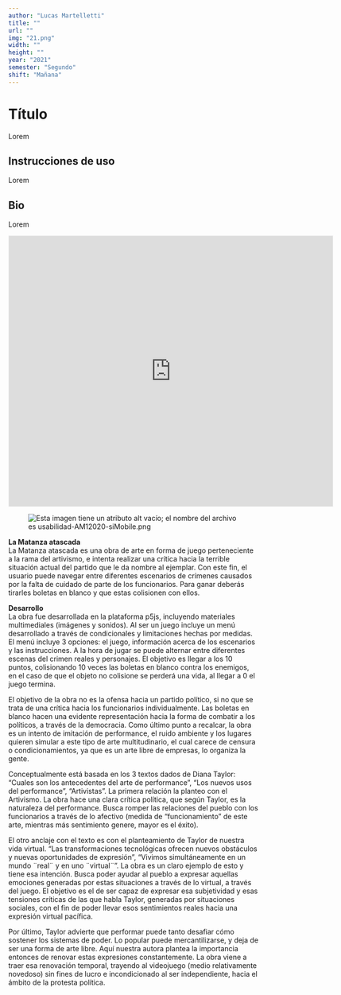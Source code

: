 ```yaml
---
author: "Lucas Martelletti"
title: ""
url: ""
img: "21.png"
width: ""
height: ""
year: "2021"
semester: "Segundo"
shift: "Mañana"
---
```


<p></p>

# Título

Lorem 

## Instrucciones de uso 

Lorem

## Bio

Lorem

<!-- wp:html -->
<p align="center"><iframe scrolling="no" style="width:652px; margin:0 auto!important;border: 1px solid #F2F2F3; z-index: 100;" src="
https://editor.p5js.org/martellettilucas23/full/iZiDi-nPp
" width="652" height="544" frameborder="0"></iframe></p>
<!-- /wp:html -->

<!-- wp:image {"align":"center"} -->
<div class="wp-block-image"><figure class="aligncenter"><img src="https://am1-lacabanne.atamvirtual.com.ar/wp-content/uploads/2020/12/usabilidad-AM12020-siMobile.png" alt="Esta imagen tiene un atributo alt vacío; el nombre del archivo es usabilidad-AM12020-siMobile.png"/></figure></div>
<!-- /wp:image -->

<p><!--EndFragment--></p>
<p><strong>La Matanza atascada</strong><br>La Matanza atascada es una obra de arte en forma de juego perteneciente a la rama del artivismo, e intenta realizar una crítica hacia la terrible situación actual del partido que le da nombre al ejemplar. Con este fin, el usuario puede navegar entre diferentes escenarios de crímenes causados por la falta de cuidado de parte de los funcionarios. Para ganar deberás tirarles boletas en blanco y que estas colisionen con ellos.</p>
<p><strong>Desarrollo</strong><br>La obra fue desarrollada en la plataforma p5js, incluyendo materiales multimediales (imágenes y sonidos). Al ser un juego incluye un menú desarrollado a través de condicionales y limitaciones hechas por medidas. El menú incluye 3 opciones: el juego, información acerca de los escenarios y las instrucciones. A la hora de jugar se puede alternar entre diferentes escenas del crimen reales y personajes. El objetivo es llegar a los 10 puntos, colisionando 10 veces las boletas en blanco contra los enemigos, en el caso de que el objeto no colisione se perderá una vida, al llegar a 0 el juego termina.</p>
<p>El objetivo de la obra no es la ofensa hacia un partido político, si no que se trata de una crítica hacia los funcionarios individualmente. Las boletas en blanco hacen una evidente representación hacia la forma de combatir a los políticos, a través de la democracia. Como último punto a recalcar, la obra es un intento de imitación de performance, el ruido ambiente y los lugares quieren simular a este tipo de arte multitudinario, el cual carece de censura o condicionamientos, ya que es un arte libre de empresas, lo organiza la gente.</p>
<p>Conceptualmente está basada en los 3 textos dados de Diana Taylor: “Cuales son los antecedentes del arte de performance”, “Los nuevos usos del performance”, “Artivistas”. La primera relación la planteo con el Artivismo. La obra hace una clara crítica política, que según Taylor, es la naturaleza del performance. Busca romper las relaciones del pueblo con los funcionarios a través de lo afectivo (medida de “funcionamiento” de este arte, mientras más sentimiento genere, mayor es el éxito).</p>
<p>El otro anclaje con el texto es con el planteamiento de Taylor de nuestra vida virtual. “Las transformaciones tecnológicas ofrecen nuevos obstáculos y nuevas oportunidades de expresión”, “Vivimos simultáneamente en un mundo ¨real¨ y en uno ¨virtual¨”. La obra es un claro ejemplo de esto y tiene esa intención. Busca poder ayudar al pueblo a expresar aquellas emociones generadas por estas situaciones a través de lo virtual, a través del juego. El objetivo es el de ser capaz de expresar esa subjetividad y esas tensiones críticas de las que habla Taylor, generadas por situaciones sociales, con el fin de poder llevar esos sentimientos reales hacia una expresión virtual pacífica.</p>
<p>Por último, Taylor advierte que performar puede tanto desafiar cómo sostener los sistemas de poder. Lo popular puede mercantilizarse, y deja de ser una forma de arte libre. Aquí nuestra autora plantea la importancia entonces de renovar estas expresiones constantemente. La obra viene a traer esa renovación temporal, trayendo al videojuego (medio relativamente novedoso) sin fines de lucro e incondicionado al ser independiente, hacia el ámbito de la protesta política.</p>